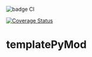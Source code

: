 ![badge CI](https://github.com/EmileRouxSMB/templatePyMod/workflows/CI/badge.svg)

[![Coverage Status](https://coveralls.io/repos/github/EmileRouxSMB/templatePyMod/badge.svg?branch=main)](https://coveralls.io/github/EmileRouxSMB/templatePyMod?branch=main)

# templatePyMod

